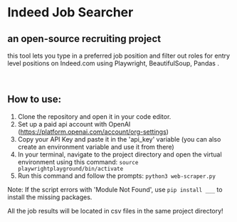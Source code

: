 # Indeed Job Searcher 

## an open-source recruiting project

this tool lets you type in a preferred job position and filter out roles for entry level positions on Indeed.com using Playwright, BeautifulSoup, Pandas . 

<br/>

## How to use:

1. Clone the repository and open it in your code editor. 
2. Set up a paid api account with OpenAI (https://platform.openai.com/account/org-settings)
3. Copy your API Key and paste it in the 'api_key' variable (you can also create an environment variable and use it from there)
4. In your terminal, navigate to the project directory and open the virtual environment using this command: `source playwrightplayground/bin/activate`
5. Run this command and follow the prompts: `python3 web-scraper.py`

Note: If the script errors with 'Module Not Found', use `pip install ___` to install the missing packages. 

All the job results will be located in csv files in the same project directory! 




